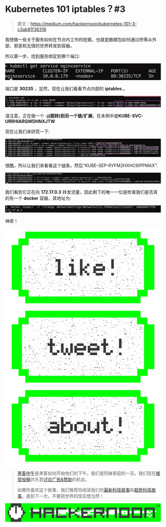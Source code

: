# Kubernetes 101 iptables？#3

> 原文：<https://medium.com/hackernoon/kubernetes-101-3-c3ab81f36319>

我想做一些关于服务如何在节点内工作的挖掘，也就是数据包如何通过桥等从外部、邪恶和无情的世界转发到容器。

所以第一步，找到服务绑定到哪个端口:

![](img/e03716905a6135bffb51cd62bd06b618.png)

端口是 **30235** ，显然，现在让我们看看节点内部的 **iptables** 。

![](img/a3ef892055ab3d2fa072eccb2712ffe0.png)

请注意，正在做一个 **-j(跳转)**到另一个**链/扩展**，在本例中是**KUBE-SVC-URRHIARQWDHNXJTW**

现在让我们来研究一下:

![](img/5d87e73d6e46f91f42ee23dd27e7c2d7.png)

很酷，所以让我们来看看这个链条，然后“KUBE-SEP-RYFM2HXHC6IPPMAX”:

![](img/daca0c244d7d7bb19cd4c1fcf7c7c3e0.png)

我们看到它正在向 **172.17.0.3** 转发流量，因此剩下的唯一一位是检查我们是否真的有一个 **docker** 容器，其地址为:

![](img/2f1b13d5603bbb88ae5df710939caf80.png)

神奇！

[![](img/50ef4044ecd4e250b5d50f368b775d38.png)](http://bit.ly/HackernoonFB)[![](img/979d9a46439d5aebbdcdca574e21dc81.png)](https://goo.gl/k7XYbx)[![](img/2930ba6bd2c12218fdbbf7e02c8746ff.png)](https://goo.gl/4ofytp)

> [黑客中午](http://bit.ly/Hackernoon)是黑客如何开始他们的下午。我们是阿妹家庭的一员。我们现在[接受投稿](http://bit.ly/hackernoonsubmission)并乐意[讨论广告&赞助](mailto:partners@amipublications.com)的机会。
> 
> 如果你喜欢这个故事，我们推荐你阅读我们的[最新科技故事](http://bit.ly/hackernoonlatestt)和[趋势科技故事](https://hackernoon.com/trending)。直到下一次，不要把世界的现实想当然！

![](img/be0ca55ba73a573dce11effb2ee80d56.png)